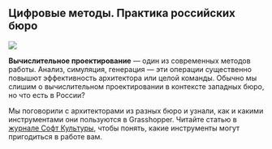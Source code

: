 ## Цифровые методы. Практика российских бюро

![](/img/MGR_11/1657187404_astaphoto-final9.jpeg#rounded)

**Вычислительное проектирование** — один из современных методов работы. Анализ, симуляция, генерация — эти операции существенно повышют эффективность архитектора или целой команды. Обычно мы слишим о вычислительном проектировании в контексте западных бюро, но что есть в России?

Мы поговорили с архитекторами из разных бюро и узнали, как и какими инструментами они пользуются в Grasshopper. Читайте статью в [журнале Софт Культуры](https://softculture.cc/blog/special-projects/sc-labs/tsifrovye-metody-v-praktike-rossiyskih-byuro), чтобы понять, какие инструменты могут пригодиться в работе вам.
